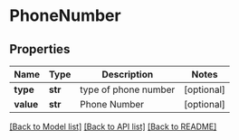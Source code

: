 # PhoneNumber

## Properties
Name | Type | Description | Notes
------------ | ------------- | ------------- | -------------
**type** | **str** | type of phone number | [optional] 
**value** | **str** | Phone Number | [optional] 

[[Back to Model list]](../README.md#documentation-for-models) [[Back to API list]](../README.md#documentation-for-api-endpoints) [[Back to README]](../README.md)


